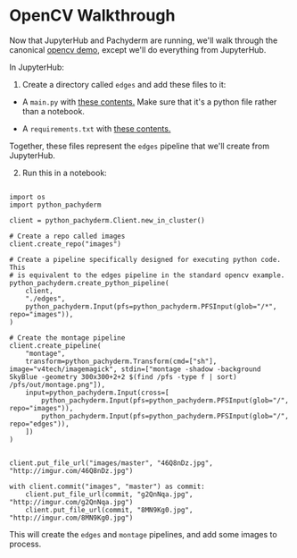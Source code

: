 # OpenCV Walkthrough

Now that JupyterHub and Pachyderm are running, we'll walk through the canonical [opencv demo](https://github.com/pachyderm/pachyderm/tree/master/examples/opencv), except we'll do everything from JupyterHub.

In JupyterHub:

1) Create a directory called `edges` and add these files to it:

  - A `main.py` with [these contents.](https://github.com/pachyderm/python-pachyderm/blob/master/examples/opencv/edges/main.py) Make sure that it's a python file rather than a notebook.

  - A `requirements.txt` with [these contents.](https://github.com/pachyderm/python-pachyderm/blob/master/examples/opencv/edges/requirements.txt)

Together, these files represent the `edges` pipeline that we'll create from JupyterHub.

2) Run this in a notebook:

```python3

import os
import python_pachyderm

client = python_pachyderm.Client.new_in_cluster()

# Create a repo called images
client.create_repo("images")

# Create a pipeline specifically designed for executing python code. This
# is equivalent to the edges pipeline in the standard opencv example.
python_pachyderm.create_python_pipeline(
    client,
    "./edges",
    python_pachyderm.Input(pfs=python_pachyderm.PFSInput(glob="/*", repo="images")),
)

# Create the montage pipeline
client.create_pipeline(
    "montage",
    transform=python_pachyderm.Transform(cmd=["sh"], image="v4tech/imagemagick", stdin=["montage -shadow -background SkyBlue -geometry 300x300+2+2 $(find /pfs -type f | sort) /pfs/out/montage.png"]),
    input=python_pachyderm.Input(cross=[
        python_pachyderm.Input(pfs=python_pachyderm.PFSInput(glob="/", repo="images")),
        python_pachyderm.Input(pfs=python_pachyderm.PFSInput(glob="/", repo="edges")),
    ])
)


client.put_file_url("images/master", "46Q8nDz.jpg", "http://imgur.com/46Q8nDz.jpg")

with client.commit("images", "master") as commit:
    client.put_file_url(commit, "g2QnNqa.jpg", "http://imgur.com/g2QnNqa.jpg")
    client.put_file_url(commit, "8MN9Kg0.jpg", "http://imgur.com/8MN9Kg0.jpg")
```

This will create the `edges` and `montage` pipelines, and add some images to process.
